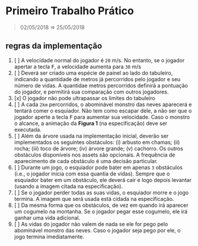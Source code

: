 # Primeiro Trabalho Prático
> 02/05/2018 ⇒ 25/05/2018

## regras da implementação

1. [ ]  A velocidade normal do jogador é `20` m/s. No entanto, se o jogador apertar a tecla <kbd>F</kbd>, a velocidade aumenta para `30` m/s
2. [ ] Deverá ser criado uma espécie de painel ao lado do tabuleiro, indicando a quantidade de metros já percorridos pelo jogador e seu número de vidas. A quantidae metros percorridos definirá a pontuação do jogador, e permitirá sua comparação com outros jogadores.
3. [x] O jogador não pode ultrapassar os limites do tabuleiro
4. [ ] A cada `2km` percorridos, o abominável monstro das neves aparecerá e tentará comer o esquiador. Não tem como escapar dele, a não ser que o jogador aperte a tecla <kbd>F</kbd> para aumentar sua velocidade. Caso o monstro o alcance, a animação da **Figura 1** (na especificação) deve ser executada.
5. [ ] Além da árvore usada na implementação inicial, deverão ser implementados os seguintes obstáculos: (i) arbusto em chamas; (ii) rocha; (iii) toco de árvore; (iv) árvore grande; (v) cachorro. Os outros obstáculos disponíveis nos assets são opcionais. A frequência de aparecimento de cada obstáculo é uma decisão particular.
6. [ ] Durante um jogo, o esquiador pode bater em apenas `3` obstáculos (i.e., o jogador inicia com essa quantia de vidas). Sempre que o esquiador bater em um obstáculo, ele deverá cair e logo depois levantar (usando a imagem citada na especificação).
7. [ ] Se o jogador perder todas as suas vidas, o esquiador morre e o jogo termina. A imagem que será usada está cidada na especificação.
8. [ ] Da mesma forma que os obstáculos, de vez em quando irá aparecer um cogumelo na montanha. Se o jogador pegar esse cogumelo, ele irá ganhar uma vida adicional.
9. [ ] As vidas do jogador não valem de nada se ele for pego pelo abominável monstro das neves. Caso o jogador seja pego por ele, o jogo termina imediatamente.
